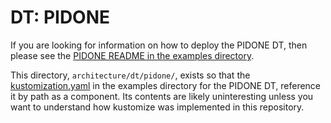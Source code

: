 # DT: PIDONE

If you are looking for information on how to deploy the PIDONE DT, then
please see the
[PIDONE README in the examples directory](../../examples/dt/pidone/README.md).

This directory, `architecture/dt/pidone/`, exists so that the
[kustomization.yaml](../../examples/dt/pidone/kustomization.yaml)
in the examples directory for the PIDONE DT, reference it by path as a
component. Its contents are likely uninteresting unless you want to
understand how kustomize was implemented in this repository.
